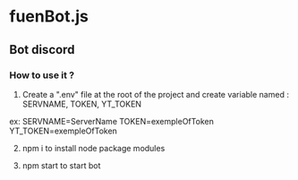 # fuenBot.js
## Bot discord 

### How to use it ?
1. Create a ".env" file at the root of the project and create variable named : 
SERVNAME, TOKEN, YT_TOKEN

ex: 
SERVNAME=ServerName
TOKEN=exempleOfToken
YT_TOKEN=exempleOfToken

2. npm i to install node package modules

3. npm start to start bot


